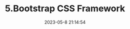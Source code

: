 ---
layout: single
title: 5.Bootstrap CSS Framework
date: 2023-05-8 21:14:54
categories: [웹 프로그래밍]
toc: true #목차기능
author_profile: false #내 정보 글에서 안뜨게
sidebar:
    nav: "docs" # 사이드바
#serach: false 이러면 검색에 안뜸
---